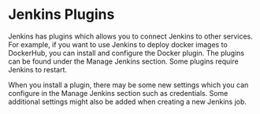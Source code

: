 # Jenkins Plugins
Jenkins has plugins which allows you to connect Jenkins to other services. For example, if you want to use Jenkins to deploy docker images to DockerHub, you can install and configure the Docker plugin. The plugins can be found under the Manage Jenkins section. Some plugins require Jenkins to restart.

When you install a plugin, there may be some new settings which you can configure in the Manage Jenkins section such as credentials. Some additional settings might also be added when creating a new Jenkins job.